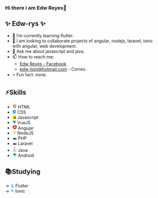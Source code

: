 ### Hi there i am Edw Reyes👋


## ✨ **Edw-rys** ✨

- 🌱 I’m currently learning flutter.
- 👯 I am looking to collaborate projects of angular, nodejs, laravel, ionic with angular, web development.
- 💬 Ask me about javascript and java.
- 📫 How to reach me: 
  * [Edw Reyes - Facebook](https://www.facebook.com/edw.rysv/).
  * edw-toni@hotmail.com - Correo.
- ⚡ Fun fact: none.

## ⚡️Skills
* <img src="https://github.com/edw-rys/edw-rys/blob/master/.github/html5.png" width="14"> HTML <br>
* <img src="https://github.com/edw-rys/edw-rys/blob/master/.github/css.jpg" width="12"> CSS <br>
* <img src="https://github.com/edw-rys/edw-rys/blob/master/.github/js.png" width="12"> Javascript <br>
* <img src="https://github.com/edw-rys/edw-rys/blob/master/.github/vue.png" width="12"> VueJS <br>
* <img src="https://github.com/edw-rys/edw-rys/blob/master/.github/angular.png" width="14"> Angujar <br>
* <img src="https://github.com/edw-rys/edw-rys/blob/master/.github/node-js.png" width="12"> NodeJS <br>
* <img src="https://github.com/edw-rys/edw-rys/blob/master/.github/php.png" width="14"> PHP <br>
* <img src="https://github.com/edw-rys/edw-rys/blob/master/.github/php.png" width="14"> Laravel <br>
* <img src="https://github.com/edw-rys/edw-rys/blob/master/.github/java.png" width="14"> Java <br>
* <img src="https://github.com/edw-rys/edw-rys/blob/master/.github/android.png" width="14"> Android <br>


## 📚Studying
→ <img src="https://github.com/edw-rys/edw-rys/blob/master/.github/flutter.png" width="12"> Flutter <br>
→ <img src="https://github.com/edw-rys/edw-rys/blob/master/.github/ionic.png" width="12"> Ionic <br>
